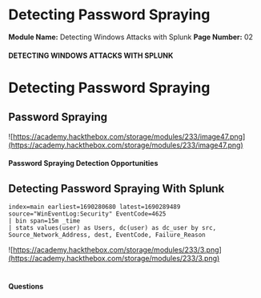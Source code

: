 <!--
 // Platform: Academy
// URL: https://academy.hackthebox.com/module/233/section/2524
// Platform Version: V1
// Module ID: 233
// Module Name: Detecting Windows Attacks with Splunk
// Module Difficulty: Medium
// Section ID: 2524
// Section Title: Detecting Password Spraying
// Page Title: Detecting Windows Attacks with Splunk
// Page Number: 02
-->

# Detecting Password Spraying

**Module Name:** Detecting Windows Attacks with Splunk **Page Number:** 02

#### DETECTING WINDOWS ATTACKS WITH SPLUNK

# Detecting Password Spraying

## Password Spraying

![https://academy.hackthebox.com/storage/modules/233/image47.png](https://academy.hackthebox.com/storage/modules/233/image47.png)

#### Password Spraying Detection Opportunities

## Detecting Password Spraying With Splunk

``` shell-session
index=main earliest=1690280680 latest=1690289489 source="WinEventLog:Security" EventCode=4625
| bin span=15m _time
| stats values(user) as Users, dc(user) as dc_user by src, Source_Network_Address, dest, EventCode, Failure_Reason
```

![https://academy.hackthebox.com/storage/modules/233/3.png](https://academy.hackthebox.com/storage/modules/233/3.png)

# 

# 

#### Questions

####